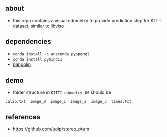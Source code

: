 ## about 

- this repo contains a visual odometry to provide prediction step for KITTI dataset, similar to [libviso](https://github.com/seanbow/object_pose_detection/tree/master/viso_pose)

## dependencies 

- `conda install -c anaconda pyopengl`
- `conda install pybind11` 
- [pangolin](https://github.com/uoip/pangolin)

## demo 

- folder structure in `KITTI odometry 00` should be 
```
calib.txt  image_0  image_1  image_2  image_3  times.txt
```

## references 

- https://github.com/uoip/stereo_ptam